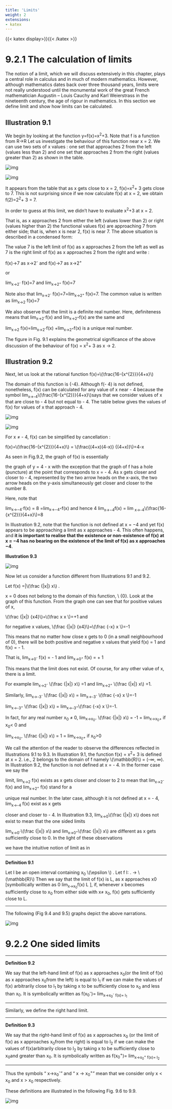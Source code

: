 ```yaml
---
title: 'Limits'
weight: 2
extensions:
- katex
---
```

{{< katex display>}}{{< /katex >}}

# 9.2.1 The calculation of limits

The notion of a limit, which we will discuss extensively in this chapter, plays a central role in
calculus and in much of modern mathematics. However, although mathematics dates back over three
thousand years, limits were not really understood until the monumental work of the great French
mathematician Augustin – Louis Cauchy and Karl Weierstrass in the nineteenth century, the age of
rigour in mathematics.
In this section we define limit and show how limits can be calculated.

## Illustration 9.1
We begin by looking at the function y=f(x)=x<sup>2</sup>+3. Note that f is a function from
R->R
Let us investigate the behaviour of this function near x = 2. We can use two sets of x values : one
set that approaches 2 from the left (values less than 2) and one set that approaches 2 from the right
(values greater than 2) as shown in the table.

![img](img1.png "float-center")

![img](img2.png "float-end")

It appears from the table that as x gets close to
x = 2, f(x)=x<sup>2</sup>+ 3 gets close to 7. This is not surprising
since if we now calculate f(x) at x = 2, we obtain
f(2)=2<sup>2</sup>+ 3 = 7.

In order to guess at this limit, we didn’t have to
evaluate x<sup>2</sup>+3 at x = 2.

That is, as x approaches 2 from either the left
(values lower than 2) or right (values higher than 2)
the functional values f(x) are approaching 7 from
either side; that is, when x is near 2, f(x) is near 7.
The above situation is described in a condensed
form:

The value 7 is the left limit of f(x) as x approaches
2 from the left as well as 7 is the right limit of
f(x) as x approaches 2 from the right and write :

f(x)->7 as x->2<sup>-</sup> and f(x)->7 as x->2<sup>+</sup>

 or 

lim<sub>x->2<sup>-</sup></sub> f(x)=7 and lim<sub>x->2<sup>+</sup></sub> f(x)=7

Note also that lim<sub>x->2<sup>-</sup></sub> f(x)=7=lim<sub>x->2<sup>+</sup></sub> f(x)=7. The common value is written as lim<sub>x->2</sub> f(x)=7

We also observe that the limit is a definite real number. Here, definiteness means that lim<sub>x->2<sup>-</sup></sub>f(x) and lim<sub>x->2<sup>+</sup></sub>f(x) are the same and

lim<sub>x->2</sub> f(x)=lim<sub>x->2<sup>-</sup></sub>f(x) +lim<sub>x->2<sup>+</sup></sub>f(x) is a unique real number.

The figure in Fig. 9.1 explains the geometrical significance of the above discussion of the
behaviour of f(x) = x<sup>2</sup>+ 3 as x → 2.

## Illustration 9.2

Next, let us look at the rational function f(x)=\\(\frac{16-{x^{2}}}{4+x}\\) 

The domain of this function is \{-4}. Although f(- 4) is not defined, nonetheless, f(x) can be
calculated for any value of x near - 4 because the symbol lim<sub>x->-4</sub>\\(\frac{16-{x^{2}}}{4+x}\\)says that we consider values
of x that are close to - 4 but not equal to - 4. The table below gives the values of f(x) for values of
x that approach - 4.

![img](img3.png "float-center")

![img](img4.png "float-end")

For x ≠ - 4, f(x) can be simplified by
cancellation :

f(x)=\\(\frac{16-{x^{2}}}{4+x}\\) = \\(\frac{(4+x)(4-x)} {(4+x)}\\)=4-x

As seen in Fig.9.2, the graph of f(x) is essentially

the graph of y = 4 - x with the exception that the
graph of f has a hole (puncture) at the point that
corresponds to x = - 4. As x gets closer and closer
to - 4, represented by the two arrow heads on the
x-axis, the two arrow heads on the y-axis simultaneously get closer and closer to the number 8.

Here, note that 

lim<sub>x→−4<sup>-</sup></sub>f(x) = 8 =lim<sub>x→−4<sup>+</sup></sub>f(x) and hence 4 lim<sub>x→−4</sub>f(x) = lim <sub>x→-4</sub>\\(\frac{16-{x^{2}}}{4+x}\\)=8

In Illustration 9.2, note that the function is not defined at x = −4 and yet f(x) appears to be
approaching a limit as x approaches - 4. This often happens, and **it is important to realise that the
existence or non-existence of f(x) at x = −4 has no bearing on the existence of the limit of f(x)
as x approaches −4**.

 **Illustration 9.3**

![img](img5.png "float-end")

Now let us consider a function different from Illustrations 9.1 and 9.2.

Let f(x) =|\\(\frac {|x|} x\\) .

x = 0 does not belong to the domain of
this function, \ {0}. Look at the graph of
this function. From the graph one can see that
for positive values of x, 

 \\(\frac {|x|} {x4}\\)=\\(\frac x x \\)=+1 and 

for negative x values, \\(\frac {|x|} {x4}\\)=\\(\frac {-x} x \\)=-1

This means that no matter how close x
gets to 0 (in a small neighbourhood of 0), there
will be both positive and negative x values that
yield f(x) = 1 and f(x) = - 1.

That is, lim<sub>x→0<sup>-</sup></sub> f(x) = - 1 and lim<sub>x→0<sup>+</sup></sub> f(x) = + 1

This means that the limit does not exist. Of course, for any other value of x, there is a limit.

For example lim<sub>x→2<sup>-</sup></sub> \\(\frac {|x|} x\\) =1 and lim<sub>x→2<sup>+</sup></sub> \\(\frac {|x|} x\\) =1.


Similarly, lim<sub>x→-3<sup>-</sup></sub> \\(\frac {|x|} x\\) = lim<sub>x→-3<sup>-</sup></sub> \\(\frac {-x} x \\)=-1

lim<sub>x→-3<sup>+</sup></sub> \\(\frac {|x|} x\\) = lim<sub>x→-3<sup>+</sup></sub>\\(\frac {-x} x \\)=-1.

In fact, for any real number x<sub>0</sub> ≠ 0, lim<sub>x→x<sub>0</sub></sup>-</sup></sub> \\(\frac {|x|} x\\) = -1 = lim<sub>x→x<sub>0</sub></sup>+</sup></sub>  if x<sub>0</sub>< 0 and

lim<sub>x→x<sub>0</sub></sup>-</sup></sub> \\(\frac {|x|} x\\) = 1 = lim<sub>x→x<sub>0</sub></sup>+</sup></sub>  if x<sub>0</sub>>0

We call the attention of the reader to observe the differences reflected in Illustrations 9.1 to 9.3. In
Illustration 9.1, the function f(x) = x<sup>2</sup>+ 3 is defined at x = 2. i.e., 2 belongs to the domain of f namely \\(\mathbb{R}\\) = (-∞, ∞). In Illustration 9.2, the function is not defined at x = - 4. In the former case we say the 

limit, lim<sub>x→2</sub> f(x) exists as x gets closer and closer to 2 to mean that lim<sub>x→2<sup>-</sup></sub>f(x) and lim<sub>x→2<sup>+</sup></sub> f(x) stand for a

unique real number. In the later case, although it is not defined at x = - 4, lim<sub>x→-4</sub> f(x) exist as x gets

closer and closer to - 4. In Illustration 9.3, lim<sub>x→0</sub>\\(\frac {|x|} x\\) does not exist to mean that the one sided limits

lim<sub>x→0<sup>-</sup></sub>\\(\frac {|x|} x\\) and lim<sub>x→0<sup>+</sup></sub>\\(\frac {|x|} x\\) are different as x gets sufficiently close to 0. In the light of these observations

we have the intuitive notion of limit as in


---
**Definition 9.1**

Let I be an open interval containing x<sub>0</sub> \\(\epsilon \\) . Let f I: . → \\(\mathbb{R}\\) Then we say that the limit of f(x) is L, as x approaches x0 [symbollically written as 0
lim<sub>x→x<sub>0</sub></sub>f(x) L ], if, whenever x becomes
sufficiently close to x<sub>0</sub> from either side with x≠ x<sub>0</sub>, f(x) gets sufficiently close to L. 

 ---

The following (Fig 9.4 and 9.5) graphs depict the above narrations.

![img](img6.png "float-center")

# 9.2.2 One sided limits

---

**Definition 9.2**

We say that the left-hand limit of f(x) as x approaches x<sub>0</sub>(or the limit of f(x) as x approaches x<sub>0</sub>from the left) is equal to l<sub>1</sub> if we can make the values of f(x) arbitrarily close to l<sub>1</sub> by taking x to be sufficiently close to x<sub>0</sub> and less than x<sub>0</sub>. It is symbolically written as f(x<sub>0</sub><sup>-</sup>)= lim<sub>x→x<sub>0</sub><sup>-</sup> f(x)= l<sub>1</sub>

---

Similarly, we define the right hand limit.

---

**Definition 9.3**


We say that the right-hand limit of f(x) as x approaches x<sub>0</sub> (or the limit of f(x) as x approaches x<sub>0</sub>from the right) is equal to l<sub>2</sub> if we can make the values of f(x)arbitrarily close to l<sub>2</sub> by taking x to be sufficiently close to x<sub>0</sub>and greater than x<sub>0</sub>. It is symbolically written as f(x<sub>0</sub><sup>+</sup>)= lim<sub>x→x<sub>0</sub><sup>+</sup> f(x)= l<sub>2</sub>

---

Thus the symbols “ x→x<sub>0</sub><sup>-</sup>” and “ x → x<sub>0</sub><sup>+</sup>” mean that we consider only x < x<sub>0</sub> and x > x<sub>0</sub>
respectively.

These definitions are illustrated in the following Fig. 9.6 to 9.9.

![img](img7.png "float-center")